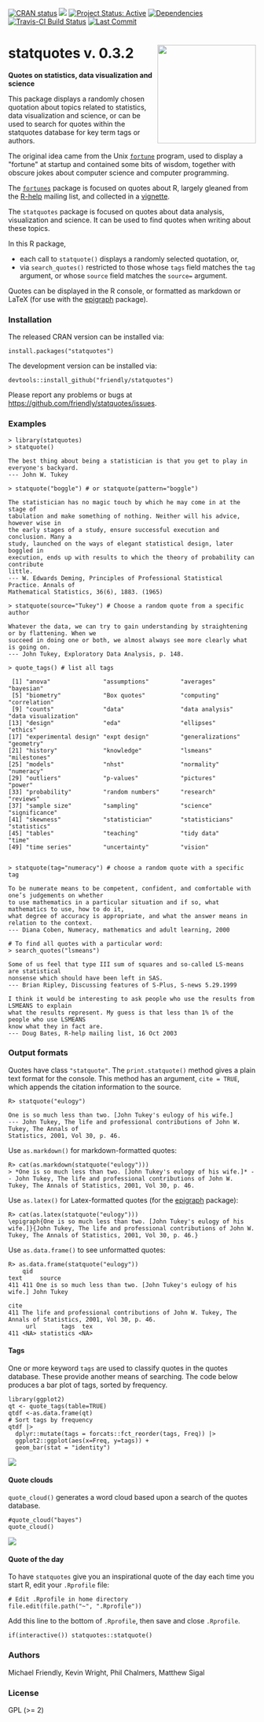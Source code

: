 <!-- badges: start -->

[![CRAN status](https://www.r-pkg.org/badges/version/statquotes)](https://CRAN.R-project.org/package=statquotes)
[![](http://cranlogs.r-pkg.org/badges/grand-total/statquotes)](https://cran.r-project.org/package=statquotes)
[![Project Status: Active](http://www.repostatus.org/badges/latest/active.svg)](http://www.repostatus.org/#active) 
[![Dependencies](https://tinyverse.netlify.com/badge/statquotes)](https://cran.r-project.org/package=statquotes)
[![Travis-CI Build Status](https://travis-ci.org/friendly/statquotes.svg?branch=master)](https://travis-ci.org/friendly/statquotes) 
[![Last Commit](https://img.shields.io/github/last-commit/friendly/statquotes)](https://github.com/friendly/statquotes)

<!-- badges: end -->


# statquotes v. 0.3.2 <img src="man/figures/logo.png" align="right" height="200px" />
**Quotes on statistics, data visualization and science**

This package displays a randomly chosen quotation about topics related to statistics, data visualization and science, or can be used to search for quotes within the statquotes database for key term tags or authors.

The original idea came from the Unix [`fortune`](https://en.wikipedia.org/wiki/Fortune_(Unix)) program, used to display a "fortune" at startup and contained some bits of wisdom, together with obscure jokes about computer science and computer programming.

The [`fortunes`](https://cran.r-project.org/package=fortunes) 
package is focused on quotes about R, largely gleaned from the [R-help](https://stat.ethz.ch/mailman/listinfo/r-help) mailing list, and
collected in a [vignette](https://cran.r-project.org/web/packages/fortunes/vignettes/fortunes.pdf).

The `statquotes` package is focused on quotes about data analysis, visualization and science. It can be used to find quotes when writing about these topics.

In this R package, 

* each call to `statquote()` displays a randomly selected quotation, or, 
* via `search_quotes()` restricted to those whose `tags` field matches the `tag` argument, or whose `source` field matches the `source=` argument. 

Quotes can be displayed in the R console, or formatted as markdown or LaTeX (for use with the [epigraph](https://ctan.org/pkg/epigraph) package).

### Installation

The released CRAN version can be installed via:

```
install.packages("statquotes")
```

The development version can be installed via:
```
devtools::install_github("friendly/statquotes")
```

Please report any problems or bugs at https://github.com/friendly/statquotes/issues.

### Examples

```
> library(statquotes)
> statquote()

The best thing about being a statistician is that you get to play in everyone's backyard. 
--- John W. Tukey 

> statquote("boggle") # or statquote(pattern="boggle")

The statistician has no magic touch by which he may come in at the stage of
tabulation and make something of nothing. Neither will his advice, however wise in
the early stages of a study, ensure successful execution and conclusion. Many a
study, launched on the ways of elegant statistical design, later boggled in
execution, ends up with results to which the theory of probability can contribute
little.
--- W. Edwards Deming, Principles of Professional Statistical Practice. Annals of
Mathematical Statistics, 36(6), 1883. (1965)

> statquote(source="Tukey") # Choose a random quote from a specific author

Whatever the data, we can try to gain understanding by straightening or by flattening. When we
succeed in doing one or both, we almost always see more clearly what is going on.
--- John Tukey, Exploratory Data Analysis, p. 148.

> quote_tags() # list all tags

 [1] "anova"               "assumptions"         "averages"            "bayesian"           
 [5] "biometry"            "Box quotes"          "computing"           "correlation"        
 [9] "counts"              "data"                "data analysis"       "data visualization" 
[13] "design"              "eda"                 "ellipses"            "ethics"             
[17] "experimental design" "expt design"         "generalizations"     "geometry"           
[21] "history"             "knowledge"           "lsmeans"             "milestones"         
[25] "models"              "nhst"                "normality"           "numeracy"           
[29] "outliers"            "p-values"            "pictures"            "power"              
[33] "probability"         "random numbers"      "research"            "reviews"            
[37] "sample size"         "sampling"            "science"             "significance"       
[41] "skewness"            "statistician"        "statisticians"       "statistics"         
[45] "tables"              "teaching"            "tidy data"           "time"               
[49] "time series"         "uncertainty"         "vision"   


> statquote(tag="numeracy") # choose a random quote with a specific tag

To be numerate means to be competent, confident, and comfortable with one’s judgements on whether
to use mathematics in a particular situation and if so, what mathematics to use, how to do it,
what degree of accuracy is appropriate, and what the answer means in relation to the context.
--- Diana Coben, Numeracy, mathematics and adult learning, 2000

# To find all quotes with a particular word:
> search_quotes("lsmeans")

Some of us feel that type III sum of squares and so-called LS-means are statistical
nonsense which should have been left in SAS.
--- Brian Ripley, Discussing features of S-Plus, S-news 5.29.1999

I think it would be interesting to ask people who use the results from LSMEANS to explain
what the results represent. My guess is that less than 1% of the people who use LSMEANS
know what they in fact are.
--- Doug Bates, R-help mailing list, 16 Oct 2003
```

### Output formats

Quotes have class `"statquote"`. The `print.statquote()` method gives a plain text format for the console.
This method has an argument, `cite = TRUE`, which appends the citation information to the source.

```
R> statquote("eulogy")

One is so much less than two. [John Tukey's eulogy of his wife.]
--- John Tukey, The life and professional contributions of John W. Tukey, The Annals of
Statistics, 2001, Vol 30, p. 46.
```

Use `as.markdown()` for markdown-formatted quotes:

```
R> cat(as.markdown(statquote("eulogy")))
> *One is so much less than two. [John Tukey's eulogy of his wife.]* -- John Tukey, The life and professional contributions of John W. Tukey, The Annals of Statistics, 2001, Vol 30, p. 46.
```

Use `as.latex()` for Latex-formatted quotes (for the [epigraph](https://ctan.org/pkg/epigraph) package):

```
R> cat(as.latex(statquote("eulogy")))
\epigraph{One is so much less than two. [John Tukey's eulogy of his wife.]}{John Tukey, The life and professional contributions of John W. Tukey, The Annals of Statistics, 2001, Vol 30, p. 46.}
```

Use `as.data.frame()` to see unformatted quotes:

```
R> as.data.frame(statquote("eulogy"))
    qid                                                             text     source
411 411 One is so much less than two. [John Tukey's eulogy of his wife.] John Tukey
                                                                                                        cite
411 The life and professional contributions of John W. Tukey, The Annals of Statistics, 2001, Vol 30, p. 46.
     url       tags  tex
411 <NA> statistics <NA>
```

#### Tags

One or more keyword `tags` are used to classify quotes in the quotes database. These provide another means of searching. The code below produces a bar plot of tags, sorted by frequency.

```
library(ggplot2)
qt <- quote_tags(table=TRUE)
qtdf <-as.data.frame(qt)
# Sort tags by frequency
qtdf |>
  dplyr::mutate(tags = forcats::fct_reorder(tags, Freq)) |>
  ggplot2::ggplot(aes(x=Freq, y=tags)) +
  geom_bar(stat = "identity")

```

<img src="man/figures/tags-bar-sorted.png">

#### Quote clouds

`quote_cloud()` generates a word cloud based upon a search of the quotes database.

```
#quote_cloud("bayes")
quote_cloud()
```

<img src="man/figures/quotecloud.png">

#### Quote of the day

To have `statquotes` give you an inspirational quote of the day each time you start R, edit your `.Rprofile` file:

```
# Edit .Rprofile in home directory
file.edit(file.path("~", ".Rprofile"))
```
Add this line to the bottom of `.Rprofile`, then save and close `.Rprofile`.

```
if(interactive()) statquotes::statquote()
```

### Authors

Michael Friendly,
Kevin Wright,
Phil Chalmers,
Matthew Sigal


### License

GPL (>= 2)
